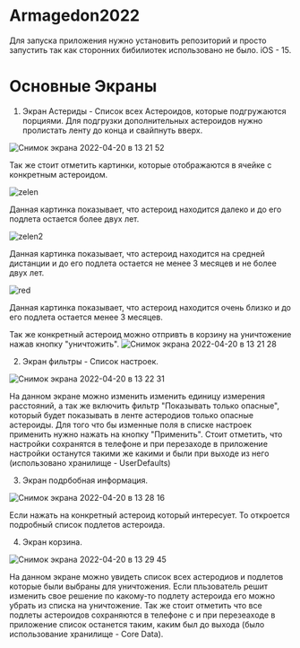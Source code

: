 # Armagedon2022

Для запуска приложения нужно установить репозиторий и просто запустить так как сторонних бибилиотек использовано не было. iOS - 15.

# Основные Экраны

1) Экран Астериды - Список всех Астероидов, которые подгружаются порциями. Для подгрузки дополнительных астероидов нужно пролистать ленту до конца и свайпнуть вверх.

![Снимок экрана 2022-04-20 в 13 21 52](https://user-images.githubusercontent.com/44827871/164208136-d7980c8b-0767-4aad-ab28-ce7c9c15a142.png)

Так же стоит отметить картинки, которые отображаются в ячейке с конкретным астероидом.




![zelen](https://user-images.githubusercontent.com/44827871/164206379-2b38f03d-4993-427e-9c65-56d368da8b8d.png)

Данная картинка показывает, что астероид находится далеко и до его подлета остается более двух лет.

![zelen2](https://user-images.githubusercontent.com/44827871/164206679-f0a01230-ad67-4de0-8085-b7c5827a5d60.png)

Данная картинка показывает, что астероид находится на средней дистанции и до его подлета остается не менее 3 месяцев и не более двух лет.

![red](https://user-images.githubusercontent.com/44827871/164206779-2cfa5417-7c9f-4930-aad7-eaa16edcfe55.png)

Данная картинка показывает, что астероид находится очень близко и до его подлета остается менее 3 месяцев.

Так же конкретный астероид можно отпривть в корзину на уничтожение нажав кнопку "уничтожить".
![Снимок экрана 2022-04-20 в 13 21 28](https://user-images.githubusercontent.com/44827871/164207890-8aa7f00a-970a-4cb0-9c10-b6b6affadbc5.png)


2) Экран фильтры - Список настроек.

![Снимок экрана 2022-04-20 в 13 22 31](https://user-images.githubusercontent.com/44827871/164208534-46861d35-1c39-4ab0-8e31-b2defee68615.png)

На данном экране можно изменить изменить единицу измерения расстояний, а так же включить фильтр "Показывать только опасные", который будет показывать в ленте астеродиов только опасные астероиды. Для того что бы изменные поля в списке настроек применить нужно нажать на кнопку "Применить". Стоит отметить, что настройки сохранятся в телефоне и при перезаходе в приложение настройки останутся такими же какими и были при выходе из него (использовано хранилище - UserDefaults)

3) Экран подрбобная информация.

![Снимок экрана 2022-04-20 в 13 28 16](https://user-images.githubusercontent.com/44827871/164211599-d906ac4a-fa9e-4777-8f80-364d7524091b.png)

Если нажать на конкретный астероид который интересует. То откроется подробный список подлетов астероида.

4) Экран корзина.

![Снимок экрана 2022-04-20 в 13 29 45](https://user-images.githubusercontent.com/44827871/164211872-47c08208-6eba-461f-bb02-9b7cfc6bc1ca.png)

На данном экране можно увидеть список всех астеродиов и подлетов которые были выбраны для уничтожения. Если пльзователь решит изменить свое решение по какому-то подлету астероида его можно убрать из списка на уничтожение. Так же стоит отметить что все подлеты астероидов сохраняются в телефоне с и при перезеаходе в приложение список останется таким, каким был до выхода (было использование хранилище - Core Data).












